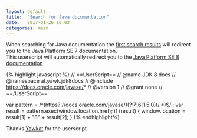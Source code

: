 ```yaml
---
layout: default
title:  "Search for Java documentation"
date:   2017-01-26 10.03
categories: main
---
```


When searching for Java documentation the [first search results](https://github.com/simonbosman/simonbosman.github.io/blob/master/content/Java7SearchResult.PNG)
will redirect you to the Java Platform SE 7 documentation.<br>
This userscript will automatically redirect you to the [Java Platform SE 8 documentation](https://github.com/simonbosman/simonbosman.github.io/blob/master/content/Java8SearchResult.PNG) <br>

{% highlight javascript %}
// ==UserScript==
// @name        JDK 8 docs
// @namespace   at.yawk.jdk8docs
// @include     https://docs.oracle.com/javase/*
// @version     1
// @grant       none
// ==/UserScript==

var pattern = /^(https?:\/\/docs\.oracle\.com\/javase\/)(?:7|6|1\.5\.0)(\/.*)$/i;
var result = pattern.exec(window.location.href);
if (result) {
  window.location = result[1] + "8" + result[2];
}
{% endhighlight%}

Thanks [Yawkat](http://yawk.at/) for the userscript.
